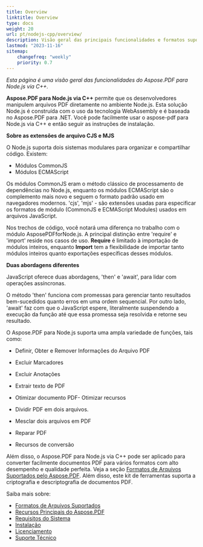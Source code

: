 ```yaml
---
title: Overview
linktitle: Overview
type: docs
weight: 20
url: pt/nodejs-cpp/overview/
description: Visão geral das principais funcionalidades e formatos suportados do Aspose.PDF para Node.js via C++, manual de instalação e licenciamento.
lastmod: "2023-11-16"
sitemap:
    changefreq: "weekly"
    priority: 0.7
---
```


_Esta página é uma visão geral das funcionalidades do Aspose.PDF para Node.js via C++._

**Aspose.PDF para Node.js via C++** permite que os desenvolvedores manipulem arquivos PDF diretamente no ambiente Node.js. Esta solução Node.js é construída com o uso da tecnologia WebAssembly e é baseada no Aspose.PDF para .NET. Você pode facilmente usar o aspose-pdf para Node.js via C++ e então seguir as instruções de instalação.

**Sobre as extensões de arquivo CJS e MJS**

O Node.js suporta dois sistemas modulares para organizar e compartilhar código. Existem:

- Módulos CommonJS
- Módulos ECMAScript

Os módulos CommonJS eram o método clássico de processamento de dependências no Node.js, enquanto os módulos ECMAScript são o complemento mais novo e seguem o formato padrão usado em navegadores modernos.
 'cjs', 'mjs' - são extensões usadas para especificar os formatos de módulo (CommonJS e ECMAScript Modules) usados em arquivos JavaScript.

Nos trechos de código, você notará uma diferença no trabalho com o módulo AsposePDFforNode.js. A principal distinção entre 'require' e 'import' reside nos casos de uso. **Require** é limitado à importação de módulos inteiros, enquanto **Import** tem a flexibilidade de importar tanto módulos inteiros quanto exportações específicas desses módulos.

**Duas abordagens diferentes**

JavaScript oferece duas abordagens, 'then' e 'await', para lidar com operações assíncronas.

O método 'then' funciona com promessas para gerenciar tanto resultados bem-sucedidos quanto erros em uma ordem sequencial. Por outro lado, 'await' faz com que o JavaScript espere, literalmente suspendendo a execução da função até que essa promessa seja resolvida e retorne seu resultado.

O Aspose.PDF para Node.js suporta uma ampla variedade de funções, tais como:

- Definir, Obter e Remover Informações do Arquivo PDF
- Excluir Marcadores
- Excluir Anotações
- Extrair texto de PDF

- Otimizar documento PDF- Otimizar recursos
- Dividir PDF em dois arquivos.
- Mesclar dois arquivos em PDF
- Reparar PDF
- Recursos de conversão

Além disso, o Aspose.PDF para Node.js via C++ pode ser aplicado para converter facilmente documentos PDF para vários formatos com alto desempenho e qualidade perfeita. Veja a seção [Formatos de Arquivos Suportados pelo Aspose.PDF](https://docs.aspose.com/pdf/nodejs-cpp/supported-file-formats/). Além disso, este kit de ferramentas suporta a criptografia e descriptografia de documentos PDF.

Saiba mais sobre:

- [Formatos de Arquivos Suportados](/pdf/nodejs-cpp/supported-file-formats/)
- [Recursos Principais do Aspose.PDF](/pdf/nodejs-cpp/key-features/)
- [Requisitos do Sistema](/pdf/nodejs-cpp/system-requirements/)
- [Instalação](/pdf/nodejs-cpp/installation/)
- [Licenciamento](/pdf/nodejs-cpp/licensing/)
- [Suporte Técnico](/pdf/nodejs-cpp/technical-support/)